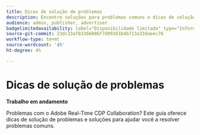 ```yaml
---
title: Dicas de solução de problemas
description: Encontre soluções para problemas comuns e dicas de solução de problemas do Adobe Real-Time CDP Collaboration
audience: admin, publisher, advertiser
badgelimitedavailability: label="Disponibilidade limitada" type="Informative" url="https://helpx.adobe.com/legal/product-descriptions/real-time-customer-data-platform-collaboration.html newtab=true"
source-git-commit: 23dc33af83366806f7d99161b4b713a33daeec76
workflow-type: tm+mt
source-wordcount: '45'
ht-degree: 4%

---
```



# Dicas de solução de problemas

**Trabalho em andamento**

Problemas com o Adobe Real-Time CDP Collaboration? Este guia oferece dicas de solução de problemas e soluções para ajudar você a resolver problemas comuns.

